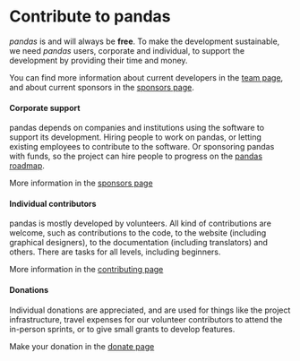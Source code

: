 # Contribute to pandas

_pandas_ is and will always be **free**. To make the development sustainable, we need _pandas_ users, corporate
and individual, to support the development by providing their time and money.

You can find more information about current developers in the [team page](about/team.html),
and about current sponsors in the [sponsors page](about/sponsors.html).

<section>
    <div class="container mt-5">
      <div class="row text-center">
        <div class="col-md-4">
          <span class="fa-stack fa-4x">
            <i class="fas fa-circle fa-stack-2x pink"></i>
            <i class="fas fa-building fa-stack-1x fa-inverse"></i>
          </span>
          <h4 class="service-heading mt-3 font-weight-bold blue">Corporate support</h4>
          <p class="text-muted">
            pandas depends on companies and institutions using the software to support its development. Hiring
            people to work on pandas, or letting existing employees to contribute to the
            software. Or sponsoring pandas with funds, so the project can hire people to
            progress on the <a href="about/roadmap.html">pandas roadmap</a>.
          </p>
          <p>More information in the <a href="about/sponsors.html">sponsors page</a></p>
        </div>
        <div class="col-md-4">
          <span class="fa-stack fa-4x">
            <i class="fas fa-circle fa-stack-2x pink"></i>
            <i class="fas fa-users fa-stack-1x fa-inverse"></i>
          </span>
          <h4 class="service-heading mt-3 font-weight-bold blue">Individual contributors</h4>
          <p class="text-muted">
            pandas is mostly developed by volunteers. All kind of contributions are welcome,
            such as contributions to the code, to the website (including graphical designers),
            to the documentation (including translators) and others. There are tasks for all
            levels, including beginners.
          </p>
          <p>More information in the <a href="{{ base_url }}/docs/development/index.html">contributing page</a></p>
        </div>
        <div class="col-md-4">
          <span class="fa-stack fa-4x">
            <i class="fas fa-circle fa-stack-2x pink"></i>
            <i class="fas fa-dollar-sign fa-stack-1x fa-inverse"></i>
          </span>
          <h4 class="service-heading mt-3 font-weight-bold blue">Donations</h4>
          <p class="text-muted">
            Individual donations are appreciated, and are used for things like the project
            infrastructure, travel expenses for our volunteer contributors to attend
            the in-person sprints, or to give small grants to develop features.
          </p>
          <p>Make your donation in the <a href="donate.html">donate page</a></p>
        </div>
      </div>
    </div>
</section>
